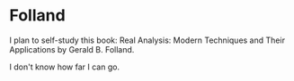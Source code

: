 # Folland
I plan to self-study this book: Real Analysis: Modern Techniques and Their Applications by Gerald B. Folland.

I don't know how far I can go.
